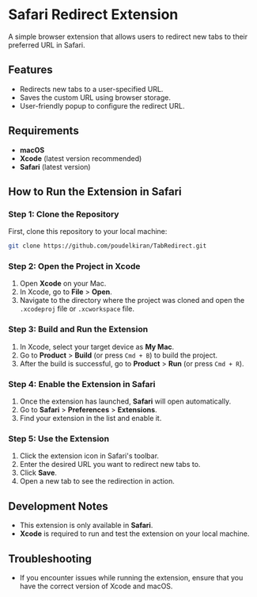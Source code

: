 
# Safari Redirect Extension

A simple browser extension that allows users to redirect new tabs to their preferred URL in Safari.

## Features
- Redirects new tabs to a user-specified URL.
- Saves the custom URL using browser storage.
- User-friendly popup to configure the redirect URL.

## Requirements

- **macOS**
- **Xcode** (latest version recommended)
- **Safari** (latest version)

## How to Run the Extension in Safari

### Step 1: Clone the Repository

First, clone this repository to your local machine:

```bash
git clone https://github.com/poudelkiran/TabRedirect.git
```

### Step 2: Open the Project in Xcode

1. Open **Xcode** on your Mac.
2. In Xcode, go to **File** > **Open**.
3. Navigate to the directory where the project was cloned and open the `.xcodeproj` file or `.xcworkspace` file.

### Step 3: Build and Run the Extension

1. In Xcode, select your target device as **My Mac**.
2. Go to **Product** > **Build** (or press `Cmd + B`) to build the project.
3. After the build is successful, go to **Product** > **Run** (or press `Cmd + R`).

### Step 4: Enable the Extension in Safari

1. Once the extension has launched, **Safari** will open automatically.
2. Go to **Safari** > **Preferences** > **Extensions**.
3. Find your extension in the list and enable it.

### Step 5: Use the Extension

1. Click the extension icon in Safari's toolbar.
2. Enter the desired URL you want to redirect new tabs to.
3. Click **Save**.
4. Open a new tab to see the redirection in action.

## Development Notes

- This extension is only available in **Safari**.
- **Xcode** is required to run and test the extension on your local machine.

## Troubleshooting

- If you encounter issues while running the extension, ensure that you have the correct version of Xcode and macOS.
  

